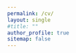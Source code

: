 ```yaml
---
permalink: /cv/
layout: single
#title: ""
author_profile: true
sitemap: false
---
```


<object data="../files/cv.pdf" width="1000" height="1000" type='application/pdf'></object>